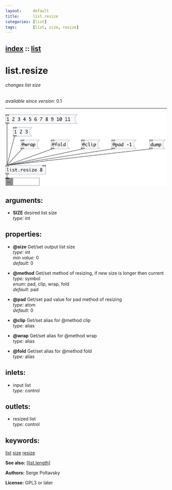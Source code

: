 ```yaml
---
layout:     default
title:      list.resize
categories: [list]
tags:       [list, size, resize]
---
```

[index](index.html) :: [list](category_list.html)
---

# list.resize

###### changes list size

*available since version:* 0.1

---




[![example](../examples/img/list.resize.jpg)](../examples/pd/list.resize.pd)



## arguments:

* **SIZE**
desired list size<br>
_type:_ int<br>





## properties:

* **@size** 
Get/set output list size<br>
_type:_ int<br>
_min value:_ 0<br>
_default:_ 0<br>

* **@method** 
Get/set method of resizing, if new size is longer then current<br>
_type:_ symbol<br>
_enum:_ pad, clip, wrap, fold<br>
_default:_ pad<br>

* **@pad** 
Get/set pad value for pad method of resizing<br>
_type:_ atom<br>
_default:_ 0<br>

* **@clip** 
Get/set alias for @method clip<br>
_type:_ alias<br>

* **@wrap** 
Get/set alias for @method wrap<br>
_type:_ alias<br>

* **@fold** 
Get/set alias for @method fold<br>
_type:_ alias<br>



## inlets:

* input list<br>
_type:_ control



## outlets:

* resized list<br>
_type:_ control



## keywords:

[list](keywords/list.html)
[size](keywords/size.html)
[resize](keywords/resize.html)



**See also:**
[\[list.length\]](list.length.html)




**Authors:** Serge Poltavsky




**License:** GPL3 or later





